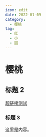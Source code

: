 ```yaml
---
icon: edit
date: 2022-01-09
category:
  - 樱桃
tag:
  - 红
  - 小
  - 圆
---
```


# 樱桃

## 标题 2

[超链接测试](/zh/posts/关于艾因/大理攻略)

### 标题 3

这里是内容。
